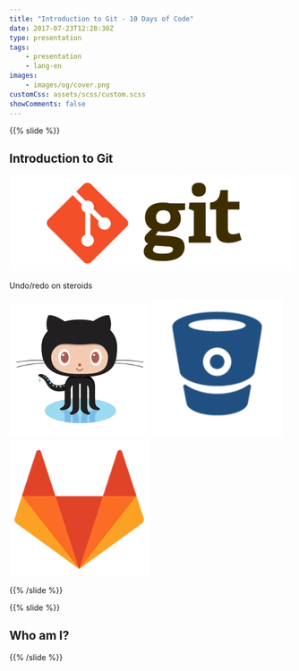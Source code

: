 ```yaml
---
title: "Introduction to Git - 10 Days of Code"
date: 2017-07-23T12:28:30Z
type: presentation
tags:
    - presentation
    - lang-en
images:
    - images/og/cover.png
customCss: assets/scss/custom.scss
showComments: false
---
```


{{% slide %}}
## Introduction to Git

![git-logo.png](images/git-logo.png)

Undo/redo on steroids

![github-logo](images/github-logo.png)
![bitbucket-logo](images/bitbucket-logo.png)
![gitlab-logo](images/gitlab-logo.png)

{{% /slide %}}

{{% slide %}}
## Who am I?
{{% /slide %}}

